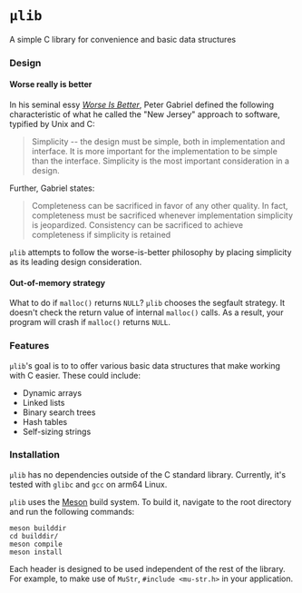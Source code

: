 # `µlib`

A simple C library for convenience and basic data structures

### Design

#### Worse really is better

In his seminal essy [*Worse Is Better*](https://dreamsongs.com/WIB.html),
Peter Gabriel defined the following characteristic of what he called the
"New Jersey" approach to software, typified by Unix and C:

> Simplicity -- the design must be simple, both in implementation and interface.
> It is more important for the implementation to be simple than the interface.
> Simplicity is the most important consideration in a design.

Further, Gabriel states:

> Completeness can be sacrificed in favor of any other quality. In fact,
> completeness must be sacrificed whenever implementation simplicity is
> jeopardized. Consistency can be sacrificed to achieve completeness if
> simplicity is retained

`µlib` attempts to follow the worse-is-better philosophy by placing simplicity
as its leading design consideration.

#### Out-of-memory strategy

What to do if `malloc()` returns `NULL`? `µlib` chooses the segfault strategy.
It doesn't check the return value of internal `malloc()` calls. As a result,
your program will crash if `malloc()` returns `NULL`.

### Features

`µlib`'s goal is to to offer various basic data structures that make working
with C easier. These could include:

* Dynamic arrays
* Linked lists
* Binary search trees
* Hash tables
* Self-sizing strings

### Installation

`µlib` has no dependencies outside of the C standard library. Currently, it's
tested with `glibc` and `gcc` on arm64 Linux.

`µlib` uses the [Meson](https://mesonbuild.com/) build system. To build it,
navigate to the root directory and run the following commands:

```
meson builddir
cd builddir/
meson compile
meson install
```

Each header is designed to be used independent of the rest of the library. For
example, to make use of `MuStr`, `#include <mu-str.h>` in your application.
